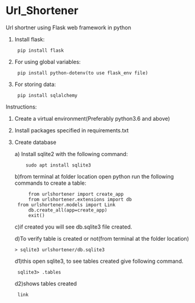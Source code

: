 # Url_Shortener
Url shortner using Flask web framework in python

1. Install flask:

	    pip install flask
2. For using global variables:

	    pip install python-dotenv(to use flask_env file)
3. For storing data:

	    pip install sqlalchemy
Instructions:

1. Create a virtual environment(Preferably python3.6 and above) 
2. Install packages specified in requirements.txt
3. Create database


     a) Install sqlite2 with the following command: 
     
     	   sudo apt install sqlite3
     
     
     b)from terminal at folder location open python run the following commands to create a table:
     
     	    from urlshortener import create_app
            from urlshortener.extensions import db
	    from urlshortener.models import Link
            db.create_all(app=create_app)
            exit()
     c)if created you will see db.sqlite3 file created.
     
     
     d)To verify table is created or not(from terminal at the folder location)
           
	   > sqlite3 urlshortener/db.sqlite3
 	
	d1)this open sqlite3, to see tables created give following command.
        
	    sqlite3> .tables
         
	d2)shows tables created
        
		link

